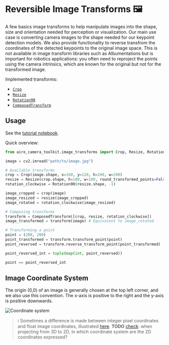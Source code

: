 # Reversible Image Transforms :framed_picture:

A few basics image transforms to help manipulate images into the shape, size and orientation needed for perception or visualization.
Our main use case is converting camera images to the shape needed for our keypoint detection models.
We also provide functionality to reverse transfrom the coordinates of the detected keypoints to the original image space. This is not available in image transform libraries such as Albumentations but is important for robotics applications: you often need to reproject the points using the camera intrinsics, which are known for the original but not for the transformed image.

Implemented transforms:
* [`Crop`](image_transforms/crop.py)
* [`Resize`](image_transforms/resize.py)
* [`Rotation90`](image_transforms/rotation.py)
* [`ComposedTransform`](image_transforms/composed_transform.py)

## Usage
See the [tutorial notebook](tutorial.ipynb).

Quick overview:
```python
from airo_camera_toolkit.image_transforms import Crop, Resize, Rotation90, ComposedTransform

image = cv2.imread("path/to/image.jpg")

# Available transforms
crop = Crop(image.shape, x=160, y=120, h=200, w=200)
resize = Resize(crop.shape, h=100, w=100, round_transformed_points=False)
rotation_clockwise = Rotation90(resize.shape, -1)

image_cropped = crop(image)
image_resized = resize(image_cropped)
image_rotated = rotation_clockwise(image_resized)

# Composing transforms
transform = ComposedTransform([crop, resize, rotation_clockwise])
image_transformed = transform(image) # Equivalent to image_rotated

# Transforming a point
point = (200, 200)
point_transformed = transform.transform_point(point)
point_reversed = transform.reverse_transform_point(point_transformed)

point_reversed_int = tuple(map(int, point_reversed))

point == point_reversed_int
```

## Image Coordinate System
The origin (0,0) of an image is generally chosen at the top left corner, and we also use this convention.
The x-axis is positive to the right and the y-axis is positive downwards.

![Coordinate system](https://documentation.euresys.com/Products/OPEN_EVISION/OPEN_EVISION/en-us/Content/Resources/Images/03-1-2_Manipulating/Image_Coordinate_Systems_integer.png)

> :information_source: Sometimes a difference is made between integer pixel coordinates and float image coordinates, illustrated [here](https://documentation.euresys.com/Products/OPEN_EVISION/OPEN_EVISION/en-us/Content/03_Using/1_Starting_Up/3_Manipulating/Image_Coordinate_Systems.htm?TocPath=Using%20Open%20eVision%7CManipulating%20Pixels%20Containers%20and%20Files%7C_____5). **TODO** [check](https://docs.opencv.org/4.x/dc/dbb/tutorial_py_calibration.html): when projecting from 3D to 2D, in which coordinate system are the 2D coordinates expressed?